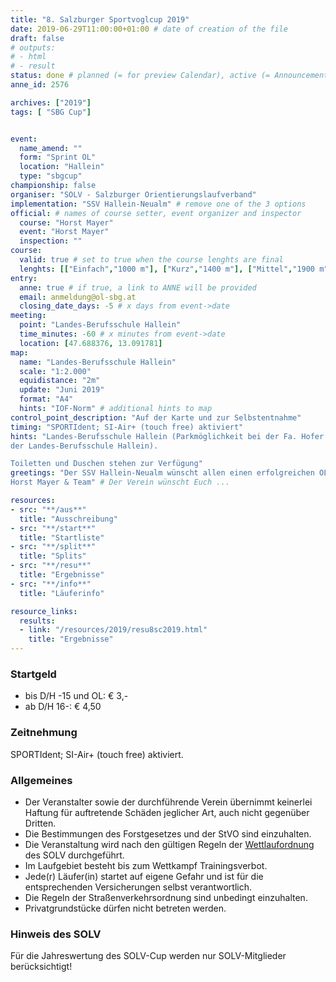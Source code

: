 ```yaml
---
title: "8. Salzburger Sportvoglcup 2019"
date: 2019-06-29T11:00:00+01:00 # date of creation of the file
draft: false
# outputs:
# - html
# - result
status: done # planned (= for preview Calendar), active (= Announcement...), done (=Results...)
anne_id: 2576

archives: ["2019"]
tags: [ "SBG Cup"]


event:
  name_amend: ""
  form: "Sprint OL"
  location: "Hallein"
  type: "sbgcup"
championship: false
organiser: "SOLV - Salzburger Orientierungslaufverband"
implementation: "SSV Hallein-Neualm" # remove one of the 3 options
official: # names of course setter, event organizer and inspector
  course: "Horst Mayer"
  event: "Horst Mayer"
  inspection: ""
course:
  valid: true # set to true when the course lenghts are final
  lenghts: [["Einfach","1000 m"], ["Kurz","1400 m"], ["Mittel","1900 m"], ["Lang","2400 m"]]
entry:
  anne: true # if true, a link to ANNE will be provided
  email: anmeldung@ol-sbg.at
  closing_date_days: -5 # x days from event->date
meeting:
  point: "Landes-Berufsschule Hallein"
  time_minutes: -60 # x minutes from event->date
  location: [47.688376, 13.091781]
map:
  name: "Landes-Berufsschule Hallein"
  scale: "1:2.000"
  equidistance: "2m"
  update: "Juni 2019"
  format: "A4"
  hints: "IOF-Norm" # additional hints to map
control_point_description: "Auf der Karte und zur Selbstentnahme"
timing: "SPORTIdent; SI-Air+ (touch free) aktiviert"
hints: "Landes-Berufsschule Hallein (Parkmöglichkeit bei der Fa. Hofer bzw. am Gelände
der Landes-Berufsschule Hallein).

Toiletten und Duschen stehen zur Verfügung"
greetings: "Der SSV Hallein-Neualm wünscht allen einen erfolgreichen OL!
Horst Mayer & Team" # Der Verein wünscht Euch ...

resources:
- src: "**/aus**"
  title: "Ausschreibung"
- src: "**/start**"
  title: "Startliste"
- src: "**/split**"
  title: "Splits"
- src: "**/resu**"
  title: "Ergebnisse"
- src: "**/info**"
  title: "Läuferinfo"

resource_links:
  results:
  - link: "/resources/2019/resu8sc2019.html"
    title: "Ergebnisse"
---
```


### Startgeld

- bis D/H -15 und OL: € 3,-
- ab D/H 16-: € 4,50

### Zeitnehmung

SPORTIdent; SI-Air+ (touch free) aktiviert.

### Allgemeines

- Der Veranstalter sowie der durchführende Verein übernimmt keinerlei Haftung für auftretende Schäden jeglicher Art, auch nicht gegenüber Dritten.
- Die Bestimmungen des Forstgesetzes und der StVO sind einzuhalten.
- Die Veranstaltung wird nach den gültigen Regeln der [Wettlaufordnung](../../wettlaufordnung) des SOLV durchgeführt.
- Im Laufgebiet besteht bis zum Wettkampf Trainingsverbot.
- Jede\(r) Läufer(in) startet auf eigene Gefahr und ist für die entsprechenden Versicherungen selbst verantwortlich.
- Die Regeln der Straßenverkehrsordnung sind unbedingt einzuhalten.
- Privatgrundstücke dürfen nicht betreten werden.

### Hinweis des SOLV

Für die Jahreswertung des SOLV-Cup werden nur SOLV-Mitglieder berücksichtigt!
